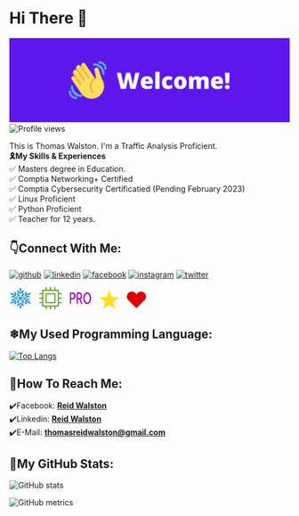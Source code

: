 # Hi There 👋
![Hi There](https://github.com/reidwalston/reidwalston/blob/main/welcome1.png?raw=true)
![Profile views](https://gpvc.arturio.dev/reidwalston)

This is Thomas Walston. I'm a Traffic Analysis Proficient. <br>
**🎗My Skills & Experiences**<br>
✅ Masters degree in Education.<br>
✅ Comptia Networking+ Certified<br>
✅ Comptia Cybersecurity Certificatied (Pending February 2023)<br>
✅ Linux Proficient<br>
✅ Python Proficient<br>
✅ Teacher for 12 years.<br>

## 👇Connect With Me:
[<img src='https://cdn.jsdelivr.net/npm/simple-icons@3.0.1/icons/github.svg' alt='github' height='40'>](https://github.com/reidwalston)  [<img src='https://cdn.jsdelivr.net/npm/simple-icons@3.0.1/icons/linkedin.svg' alt='linkedin' height='40'>](https://www.linkedin.com/in/reid-walston-01354a260/)  [<img src='https://cdn.jsdelivr.net/npm/simple-icons@3.0.1/icons/facebook.svg' alt='facebook' height='40'>](https://www.facebook.com/reid.walsto)  [<img src='https://cdn.jsdelivr.net/npm/simple-icons@3.0.1/icons/instagram.svg' alt='instagram' height='40'>](https://www.instagram.com/reidwalston/)  [<img src='https://cdn.jsdelivr.net/npm/simple-icons@3.0.1/icons/twitter.svg' alt='twitter' height='40'>](https://twitter.com/reidwalston)  

<a href='https://archiveprogram.github.com/'><img src='https://raw.githubusercontent.com/acervenky/animated-github-badges/master/assets/acbadge.gif' width='40' height='40'></a> <a href='https://docs.github.com/en/developers'><img src='https://raw.githubusercontent.com/acervenky/animated-github-badges/master/assets/devbadge.gif' width='40' height='40'></a> <a href='https://github.com/pricing'><img src='https://raw.githubusercontent.com/acervenky/animated-github-badges/master/assets/pro.gif' width='40' height='40'></a> <a href='https://stars.github.com/'><img src='https://raw.githubusercontent.com/acervenky/animated-github-badges/master/assets/starbadge.gif' width='35' height='35'></a> <a href='https://docs.github.com/en/github/supporting-the-open-source-community-with-github-sponsors'><img src='https://raw.githubusercontent.com/acervenky/animated-github-badges/master/assets/sponsorbadge.gif' width='35' height='35'></a> 


## ❄My Used Programming Language:
[![Top Langs](https://github-readme-stats.vercel.app/api/top-langs/?username=reidwalston)](https://github.com/anuraghazra/github-readme-stats)


 ## 💬How To Reach Me:
✔️Facebook: **[Reid Walston
](https://www.facebook.com/kamrulthepro)<br>**
✔️Linkedin: **[Reid Walston](https://www.linkedin.com/in/kamrulthepro/)<br>**
✔️E-Mail: **thomasreidwalston@gmail.com**


## 🎡My GitHub Stats:
![GitHub stats](https://github-readme-stats.vercel.app/api?username=reidwalston&show_icons=true&count_private=true)  



![GitHub metrics](https://metrics.lecoq.io/reidwalston)  

  
